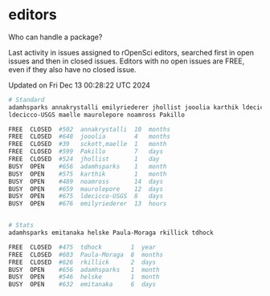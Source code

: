 # editors

Who can handle a package?

Last activity in issues assigned to rOpenSci editors, searched first in open
issues and then in closed issues. Editors with no open issues are FREE, even if
they also have no closed issue.


Updated on Fri Dec 13 00:28:22 UTC 2024

```bash
# Standard
adamhsparks annakrystalli emilyriederer jhollist jooolia karthik ldecicco
ldecicco-USGS maelle maurolepore noamross Pakillo

FREE  CLOSED  #502  annakrystalli  10  months
FREE  CLOSED  #648  jooolia        4   months
FREE  CLOSED  #39   sckott,maelle  1   month
FREE  CLOSED  #599  Pakillo        7   days
FREE  CLOSED  #524  jhollist       1   day
BUSY  OPEN    #656  adamhsparks    1   month
BUSY  OPEN    #575  karthik        1   month
BUSY  OPEN    #489  noamross       14  days
BUSY  OPEN    #659  maurolepore    12  days
BUSY  OPEN    #675  ldecicco-USGS  8   days
BUSY  OPEN    #676  emilyriederer  13  hours


# Stats
adamhsparks emitanaka helske Paula-Moraga rkillick tdhock

FREE  CLOSED  #475  tdhock        1  year
FREE  CLOSED  #603  Paula-Moraga  8  months
FREE  CLOSED  #626  rkillick      2  days
BUSY  OPEN    #656  adamhsparks   1  month
BUSY  OPEN    #546  helske        1  month
BUSY  OPEN    #632  emitanaka     6  days
```
